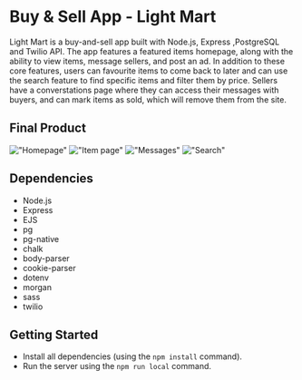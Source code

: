 # Buy & Sell App - Light Mart

Light Mart is a buy-and-sell app built with Node.js, Express ,PostgreSQL and Twilio API. The app features a featured items homepage, along with the ability to view items, message sellers, and post an ad. In addition to these core features, users can favourite items to come back to later and can use the search feature to find specific items and filter them by price.
Sellers have a converstations page where they can access their messages with buyers, and can mark items as sold, which will remove them from the site.

## Final Product

!["Homepage"](https://github.com/celsinga/buy-sell-app/blob/master/public/Screenshots/homepage.png)
!["Item page"](https://github.com/celsinga/buy-sell-app/blob/master/public/Screenshots/item.png)
!["Messages"](https://github.com/celsinga/buy-sell-app/blob/master/public/Screenshots/messages.png)
!["Search"](https://github.com/celsinga/buy-sell-app/blob/master/public/Screenshots/search.png)

## Dependencies

- Node.js
- Express
- EJS
- pg
- pg-native
- chalk
- body-parser
- cookie-parser
- dotenv
- morgan
- sass
- twilio

## Getting Started

- Install all dependencies (using the `npm install` command).
- Run the server using the `npm run local` command.
